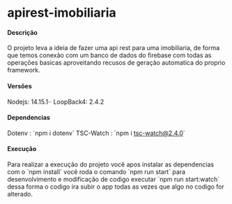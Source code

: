 # apirest-imobiliaria

#### Descrição

O projeto leva a ideia de fazer uma api rest para uma imobiliaria, de forma que temos conexão com um banco de dados do firebase com todas as operações basicas aproveitando recusos de geração automatica do proprio framework.

#### Versões

Nodejs: 14.15.1··
LoopBack4: 2.4.2

#### Dependencias

Dotenv : \`npm i dotenv\`
TSC-Watch : \`npm i tsc-watch@2.4.0\`

#### Execução

Para realizar a execução do projeto você apos instalar as dependencias com o \`npm install\` você roda o comando \`npm run start\` para desenvolvimento e modificação de codigo executar \`npm run start:watch\` dessa forma o codigo ira subir o app todas as vezes que algo no codigo for alterado.


